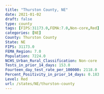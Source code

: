 ```yaml
---
title: "Thurston County, NE"
date: 2021-01-02
draft: false
type: county
tags: [FIPS:31173.0,FEMA:7.0,Non-core,Red]
categories: [NE]
County: Thurston County
State: NE
FIPS: 31173.0
FEMA_Region: 7.0
Population: 7224.0
NCHS_Urban_Rural_Classification: Non-core
Tests_in_prior_14_days: 153.0
Fourteen_day_test_rate_per_100000: 2118.0
Percent_Positivity_in_prior_14_days: 0.183
Level: Red
url: /states/NE/thurston-county
---
```



